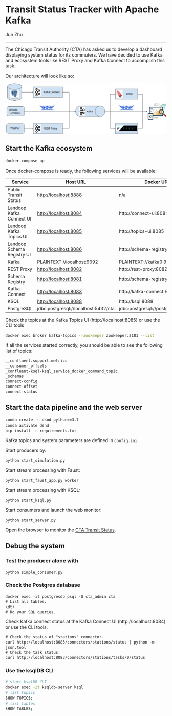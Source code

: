 # Transit Status Tracker with Apache Kafka

Jun Zhu
___

The Chicago Transit Authority (CTA) has asked us to develop a dashboard 
displaying system status for its commuters. We have decided to use Kafka 
and ecosystem tools like REST Proxy and Kafka Connect to accomplish this task.

Our architecture will look like so:

![Project Architecture](./architecture.jpg)

## Start the Kafka ecosystem

```bash
docker-compose up
```

Once docker-compose is ready, the following services will be available:

| Service | Host URL | Docker URL
| --- | --- | --- |
| Public Transit Status | [http://localhost:8888](http://localhost:8888) | n/a |
| Landoop Kafka Connect UI | [http://localhost:8084](http://localhost:8084) | http://connect-ui:8084 |
| Landoop Kafka Topics UI | [http://localhost:8085](http://localhost:8085) | http://topics-ui:8085 |
| Landoop Schema Registry UI | [http://localhost:8086](http://localhost:8086) | http://schema-registry-ui:8086 |
| Kafka | PLAINTEXT://localhost:9092 | PLAINTEXT://kafka0:9092 |
| REST Proxy | [http://localhost:8082](http://localhost:8082/) | http://rest-proxy:8082/ |
| Schema Registry | [http://localhost:8081](http://localhost:8081/ ) | http://schema-registry:8081/ |
| Kafka Connect | [http://localhost:8083](http://localhost:8083) | http://kafka-connect:8083 |
| KSQL | [http://localhost:8088](http://localhost:8088) | http://ksql:8088 |
| PostgreSQL | jdbc:postgresql://localhost:5432/cta | jdbc:postgresql://postgres:5432/cta |


Check the topics at the Kafka Topics UI (http://localhost:8085) or use the CLI tools
```sh
docker exec broker kafka-topics --zookeeper zookeeper:2181 --list
```
If all the services started correctly, you should be able to see the following
list of topics:
```
__confluent.support.metrics
__consumer_offsets
_confluent-ksql-ksql_service_docker_command_topic
_schemas
connect-config
connect-offset
connect-status
```

## Start the data pipeline and the web server

```sh
conda create -n dsnd python==3.7
conda activate dsnd
pip install -r requirements.txt
```

Kafka topics and system parameters are defined in `config.ini`.

Start producers by:
```sh
python start_simulation.py
```

Start stream processing with Faust:
```sh
python start_faust_app.py worker
```

Start stream processing with KSQL:
```sh
python start_ksql.py
```

Start consumers and launch the web monitor:
```sh
python start_server.py
```

Open the browser to monitor the [CTA Transit Status](http://localhost:8888).

## Debug the system

### Test the producer alone with
```sh
python simple_consumer.py
```

### Check the Postgres database
```
docker exec -it postgresdb psql -U cta_admin cta
# List all tables.
\dt+
# Do your SQL queries.
```

Check Kafka connect status at the Kafka Connect UI (http://localhost:8084)
or use the CLI tools.
```
# Check the status of "stations" connector.
curl http://localhost:8083/connectors/stations/status | python -m json.tool
# Check the task status
curl http://localhost:8083/connectors/stations/tasks/0/status
```

### Use the ksqlDB CLI
```sh
# start ksqlDB CLI
docker exec -it ksqldb-server ksql
# list topics
SHOW TOPICS;
# list tables
SHOW TABLES;
```
